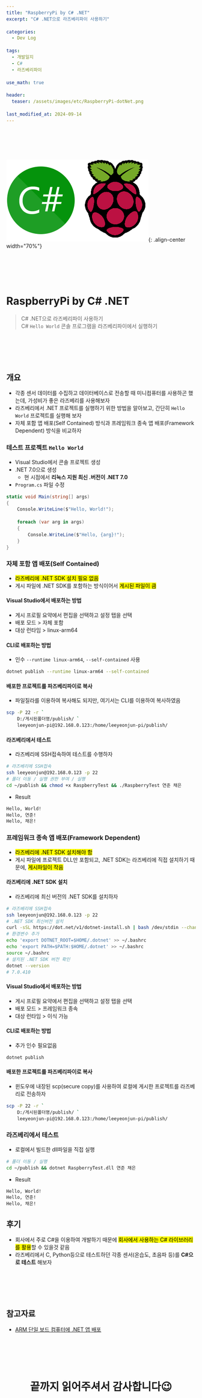 ```yaml
---
title: "RaspberryPi by C# .NET"
excerpt: "C# .NET으로 라즈베리파이 사용하기"

categories:
  - Dev Log

tags:
  - 개발일지
  - C#
  - 라즈베리파이

use_math: true

header:
  teaser: /assets/images/etc/RaspberryPi-dotNet.png

last_modified_at: 2024-09-14
---
```





<br><br><br><br>


![image](../../assets/images/etc/RaspberryPi-dotNet.png){: .align-center width="70%"}

<br><br><br><br>


# RaspberryPi by C# .NET  
> C# .NET으로 라즈베리파이 사용하기  
> C# `Hello World` 콘솔 프로그램을 라즈베리파이에서 실행하기  




<br><br><br><br>


## 개요
- 각종 센서 데이터를 수집하고 데이터베이스로 전송할 때 미니컴퓨터를 사용하곤 했는데, 가성비가 좋은 라즈베리를 사용해보자  
- 라즈베리에서 .NET 프로젝트를 실행하기 위한 방법을 알아보고, 간단히 `Hello World` 프로젝트를 실행해 보자  
- 자체 포함 앱 배포(Self Contained) 방식과 프레임워크 종속 앱 배포(Framework Dependent) 방식을 비교하자  


### 테스트 프로젝트 `Hello World`  
- Visual Studio에서 콘솔 프로젝트 생성  
- .NET 7.0으로 생성  
  - 현 시점에서 **리눅스 지원 최신 .버전이 .NET 7.0**  
- `Program.cs` 파일 수정  
```cs
static void Main(string[] args)
{
    Console.WriteLine($"Hello, World!");

    foreach (var arg in args)
    {
        Console.WriteLine($"Hello, {arg}!");
    }
}
```


### 자체 포함 앱 배포(Self Contained)  
- <mark>라즈베리에 .NET SDK 설치 필요 없음</mark>  
- 게시 파일에 .NET SDK를 포함하는 방식이어서 <mark>게시된 파일이 큼</mark>  

#### Visual Studio에서 배포하는 방법  
- 게시 프로필 요약에서 편집을 선택하고 설정 탭을 선택  
- 배포 모드 > 자체 포함  
- 대상 런타임 > linux-arm64  

#### CLI로 배포하는 방법  
- 인수 `--runtime linux-arm64`, `--self-contained` 사용  
```bash
dotnet publish --runtime linux-arm64 --self-contained
```

#### 배포한 프로젝트를 파즈베리파이로 복사  
- 파일질라를 이용하여 복사해도 되지만, 여기서는 CLI를 이용하여 복사하였음  
```bash
scp -P 22 -r `
    D:/게시된폴더명/publish/ `
    leeyeonjun-pi@192.168.0.123:/home/leeyeonjun-pi/publish/
```

#### 라즈베리에서 테스트  
- 라즈베리에 SSH접속하여 테스트를 수행하자  
```bash
# 라즈베리에 SSH접속
ssh leeyeonjun@192.168.0.123 -p 22
# 폴더 이동 / 실행 권한 부여 / 실행
cd ~/publish && chmod +x RaspberryTest && ./RaspberryTest 연준 채은
```
- Result  
```cmd
Hello, World!
Hello, 연준!
Hello, 채은!
```


### 프레임워크 종속 앱 배포(Framework Dependent)  
- <mark>라즈베리에 .NET SDK 설치해야 함</mark>  
- 게시 파일에 프로젝트 DLL만 포함되고, .NET SDK는 라즈베리에 직접 설치하기 때문에, <mark>게시파일이 작음</mark>  


#### 라즈베리에 .NET SDK 설치  
- 라즈베리에 최신 버전의 .NET SDK를 설치하자
```bash
# 라즈베리에 SSH접속
ssh leeyeonjun@192.168.0.123 -p 22
# .NET SDK 최신버전 설치
curl -sSL https://dot.net/v1/dotnet-install.sh | bash /dev/stdin --channel STS
# 환경변수 추가
echo 'export DOTNET_ROOT=$HOME/.dotnet' >> ~/.bashrc
echo 'export PATH=$PATH:$HOME/.dotnet' >> ~/.bashrc
source ~/.bashrc
# 설치된 .NET SDK 버전 확인
dotnet --version
# 7.0.410
```

#### Visual Studio에서 배포하는 방법  
- 게시 프로필 요약에서 편집을 선택하고 설정 탭을 선택  
- 배포 모드 > 프레임워크 종속  
- 대상 런타임 > 이식 가능  

#### CLI로 배포하는 방법  
- 추가 인수 필요없음  
```bash
dotnet publish
```

#### 배포한 프로젝트를 파즈베리파이로 복사  
- 윈도우에 내장된 scp(secure copy)를 사용하여 로컬에 게시한 프로젝트를 라즈베리로 전송하자  
```bash
scp -P 22 -r `
    D:/게시된폴더명/publish/ `
    leeyeonjun-pi@192.168.0.123:/home/leeyeonjun-pi/publish/
```

### 라즈베리에서 테스트  
- 로컬에서 빌드한 dll파일을 직접 실행  
```bash
# 폴더 이동 / 실행
cd ~/publish && dotnet RaspberryTest.dll 연준 채은
```

- Result  
```cmd
Hello, World!
Hello, 연준!
Hello, 채은!
```




## 후기  
- 회사에서 주로 C#을 이용하여 개발하기 때문에 <mark>회사에서 사용하는 C# 라이브러리를 활용</mark>할 수 있을것 같음
- 라즈베리에서 C, Python등으로 테스트하던 각종 센서(온습도, 초음파 등)를 **C#으로 테스트** 해보자



<br><br><br><br>


## 참고자료
- [ARM 단일 보드 컴퓨터에 .NET 앱 배포](https://learn.microsoft.com/ko-kr/dotnet/iot/deployment)




<br><br><br><br>
<center>
<h1>끝까지 읽어주셔서 감사합니다😉</h1>
</center>
<br><br><br><br>





